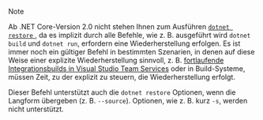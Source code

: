 > [!NOTE]
> Ab .NET Core-Version 2.0 nicht stehen Ihnen zum Ausführen [ `dotnet restore` ](~/docs/core/tools/dotnet-restore.md) , da es implizit durch alle Befehle, wie z. B. ausgeführt wird `dotnet build` und `dotnet run`, erfordern eine Wiederherstellung erfolgen. Es ist immer noch ein gültiger Befehl in bestimmten Szenarien, in denen auf diese Weise einer explizite Wiederherstellung sinnvoll, z. B. [fortlaufende Integrationsbuilds in Visual Studio Team Services](/vsts/build-release/apps/aspnet/build-aspnet-core) oder in Build-Systeme, müssen Zeit, zu der explizit zu steuern, die Wiederherstellung erfolgt.
>
> Dieser Befehl unterstützt auch die `dotnet restore` Optionen, wenn die Langform übergeben (z. B. `--source`). Optionen, wie z. B. kurz `-s`, werden nicht unterstützt.